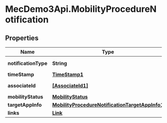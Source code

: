 # MecDemo3Api.MobilityProcedureNotification

## Properties
Name | Type | Description | Notes
------------ | ------------- | ------------- | -------------
**notificationType** | **String** | Shall be set to \&quot;MobilityProcedureNotification\&quot;. | 
**timeStamp** | [**TimeStamp1**](TimeStamp1.md) |  | [optional] 
**associateId** | [**[AssociateId1]**](AssociateId1.md) | 1 to N identifiers to associate the information for specific | 
**mobilityStatus** | [**MobilityStatus**](MobilityStatus.md) |  | 
**targetAppInfo** | [**MobilityProcedureNotificationTargetAppInfo1**](MobilityProcedureNotificationTargetAppInfo1.md) |  | [optional] 
**links** | [**Link**](Link.md) |  | 


